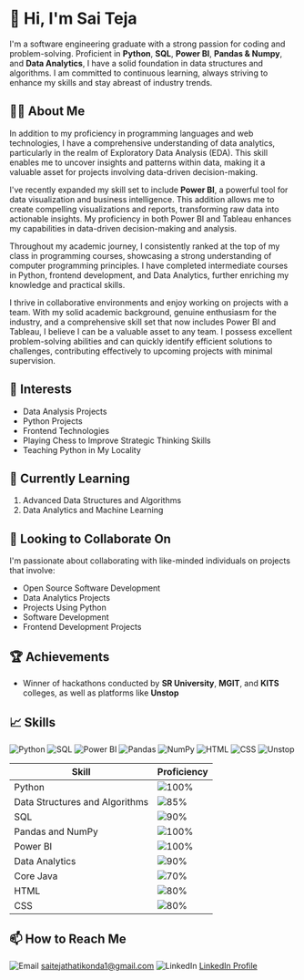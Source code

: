 # 👋 Hi, I'm Sai Teja

I'm a software engineering graduate with a strong passion for coding and problem-solving. Proficient in **Python**, **SQL**, **Power BI**, **Pandas & Numpy**, and **Data Analytics**, I have a solid foundation in data structures and algorithms. I am committed to continuous learning, always striving to enhance my skills and stay abreast of industry trends.

## 👨‍💻 About Me

In addition to my proficiency in programming languages and web technologies, I have a comprehensive understanding of data analytics, particularly in the realm of Exploratory Data Analysis (EDA). This skill enables me to uncover insights and patterns within data, making it a valuable asset for projects involving data-driven decision-making.

I've recently expanded my skill set to include **Power BI**, a powerful tool for data visualization and business intelligence. This addition allows me to create compelling visualizations and reports, transforming raw data into actionable insights. My proficiency in both Power BI and Tableau enhances my capabilities in data-driven decision-making and analysis.

Throughout my academic journey, I consistently ranked at the top of my class in programming courses, showcasing a strong understanding of computer programming principles. I have completed intermediate courses in Python, frontend development, and Data Analytics, further enriching my knowledge and practical skills.

I thrive in collaborative environments and enjoy working on projects with a team. With my solid academic background, genuine enthusiasm for the industry, and a comprehensive skill set that now includes Power BI and Tableau, I believe I can be a valuable asset to any team. I possess excellent problem-solving abilities and can quickly identify efficient solutions to challenges, contributing effectively to upcoming projects with minimal supervision.

## 👀 Interests

- Data Analysis Projects
- Python Projects
- Frontend Technologies
- Playing Chess to Improve Strategic Thinking Skills
- Teaching Python in My Locality

## 🌱 Currently Learning

1. Advanced Data Structures and Algorithms
2. Data Analytics and Machine Learning

## 💞️ Looking to Collaborate On

I'm passionate about collaborating with like-minded individuals on projects that involve:
- Open Source Software Development
- Data Analytics Projects
- Projects Using Python
- Software Development
- Frontend Development Projects

## 🏆 Achievements

- Winner of hackathons conducted by **SR University**, **MGIT**, and **KITS** colleges, as well as platforms like **Unstop**

## 📈 Skills

![Python](https://img.shields.io/badge/-Python-3776AB?logo=python&logoColor=white&style=flat)
![SQL](https://img.shields.io/badge/-SQL-4479A1?logo=postgresql&logoColor=white&style=flat)
![Power BI](https://img.shields.io/badge/-Power%20BI-F2C811?logo=power-bi&logoColor=black&style=flat)
![Pandas](https://img.shields.io/badge/-Pandas-150458?logo=pandas&logoColor=white&style=flat)
![NumPy](https://img.shields.io/badge/-NumPy-013243?logo=numpy&logoColor=white&style=flat)
![HTML](https://img.shields.io/badge/-HTML5-E34F26?logo=html5&logoColor=white&style=flat)
![CSS](https://img.shields.io/badge/-CSS3-1572B6?logo=css3&logoColor=white&style=flat)
![Unstop](https://img.shields.io/badge/-Unstop-FF6F61?logoColor=white&style=flat)

| Skill                      | Proficiency     |
|----------------------------|-----------------|
| Python                     | ![100%](https://progress-bar.dev/100) |
| Data Structures and Algorithms | ![85%](https://progress-bar.dev/85)  |
| SQL                        | ![90%](https://progress-bar.dev/90)   |
| Pandas and NumPy           | ![100%](https://progress-bar.dev/100) |
| Power BI                   | ![100%](https://progress-bar.dev/100) |
| Data Analytics             | ![90%](https://progress-bar.dev/90)   |
| Core Java                  | ![70%](https://progress-bar.dev/70)   |
| HTML                       | ![80%](https://progress-bar.dev/80)   |
| CSS                        | ![80%](https://progress-bar.dev/80)   |

## 📫 How to Reach Me

![Email](https://img.shields.io/badge/Email-D14836?logo=gmail&logoColor=white&style=flat) saitejathatikonda1@gmail.com
![LinkedIn](https://img.shields.io/badge/LinkedIn-0077B5?logo=linkedin&logoColor=white&style=flat) [LinkedIn Profile](https://www.linkedin.com/in/sai-teja-thatikonda-876188235)

<!---
28sai/28sai is a ✨ special ✨ repository because its `README.md` (this file) appears on your GitHub profile.
You can click the Preview link to take a look at your changes.
--->
